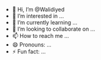 - 👋 Hi, I’m @Walidiyed
- 👀 I’m interested in ...
- 🌱 I’m currently learning ...
- 💞️ I’m looking to collaborate on ...
- 📫 How to reach me ...
- 😄 Pronouns: ...
- ⚡ Fun fact: ...

<!---
Walidiyed/Walidiyed is a ✨ special ✨ repository because its `README.md` (this file) appears on your GitHub profile.
You can click the Preview link to take a look at your changes.
--->
